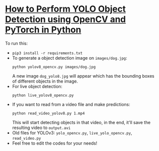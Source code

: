 # [How to Perform YOLO Object Detection using OpenCV and PyTorch in Python]()
To run this:
- `pip3 install -r requirements.txt`
- To generate a object detection image on `images/dog.jpg`:
    ```
    python yolov8_opencv.py images/dog.jpg
    ```
    A new image `dog_yolo8.jpg` will appear which has the bounding boxes of different objects in the image.
- For live object detection:
    ```
    python live_yolov8_opencv.py
    ```
- If you want to read from a video file and make predictions:
    ```
    python read_video_yolov8.py 1.mp4
    ```
    This will start detecting objects in that video, in the end, it'll save the resulting video to `output.avi`
- Old files for YOLOv3: `yolo_opencv.py`, `live_yolo_opencv.py`, `read_video.py`
- Feel free to edit the codes for your needs!
